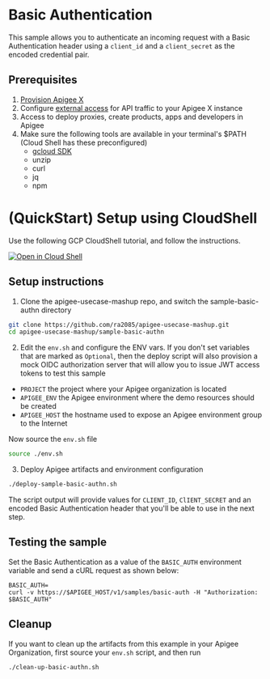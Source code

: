 # Basic Authentication


This sample allows you to authenticate an incoming request with a Basic Authentication header using a `client_id` and a `client_secret` as the encoded credential pair. 

## Prerequisites
1. [Provision Apigee X](https://cloud.google.com/apigee/docs/api-platform/get-started/provisioning-intro)
2. Configure [external access](https://cloud.google.com/apigee/docs/api-platform/get-started/configure-routing#external-access) for API traffic to your Apigee X instance
3. Access to deploy proxies, create products, apps and developers in Apigee
4. Make sure the following tools are available in your terminal's $PATH (Cloud Shell has these preconfigured)
   * [gcloud SDK](https://cloud.google.com/sdk/docs/install)
   * unzip
   * curl
   * jq
   * npm

# (QuickStart) Setup using CloudShell

Use the following GCP CloudShell tutorial, and follow the instructions.

[![Open in Cloud Shell](https://gstatic.com/cloudssh/images/open-btn.png)](https://ssh.cloud.google.com/cloudshell/open?cloudshell_git_repo=https://github.com/ra2085/apigee-usecase-mashup&cloudshell_git_branch=main&cloudshell_workspace=.&cloudshell_tutorial=sample-basic-authn/docs/cloudshell-tutorial.md)

## Setup instructions

1. Clone the apigee-usecase-mashup repo, and switch the sample-basic-authn directory

```bash
git clone https://github.com/ra2085/apigee-usecase-mashup.git
cd apigee-usecase-mashup/sample-basic-authn
```

2. Edit the `env.sh` and configure the ENV vars. If you don't set variables that are marked as `Optional`, then the deploy script will also provision a mock OIDC authorization server that will allow you to issue JWT access tokens to test this sample


* `PROJECT` the project where your Apigee organization is located
* `APIGEE_ENV` the Apigee environment where the demo resources should be created
* `APIGEE_HOST` the hostname used to expose an Apigee environment group to the Internet

Now source the `env.sh` file

```bash
source ./env.sh
```

3. Deploy Apigee artifacts and environment configuration

```bash
./deploy-sample-basic-authn.sh
```

The script output will provide values for `CLIENT_ID`, `ClIENT_SECRET` and an encoded Basic Authentication header that you'll be able to use in the next step.

## Testing the sample

 Set the Basic Authentication as a value of the `BASIC_AUTH` environment variable and send a cURL request as shown below:

```
BASIC_AUTH=
curl -v https://$APIGEE_HOST/v1/samples/basic-auth -H "Authorization: $BASIC_AUTH"
```

## Cleanup

If you want to clean up the artifacts from this example in your Apigee Organization, first source your `env.sh` script, and then run

```bash
./clean-up-basic-authn.sh
```